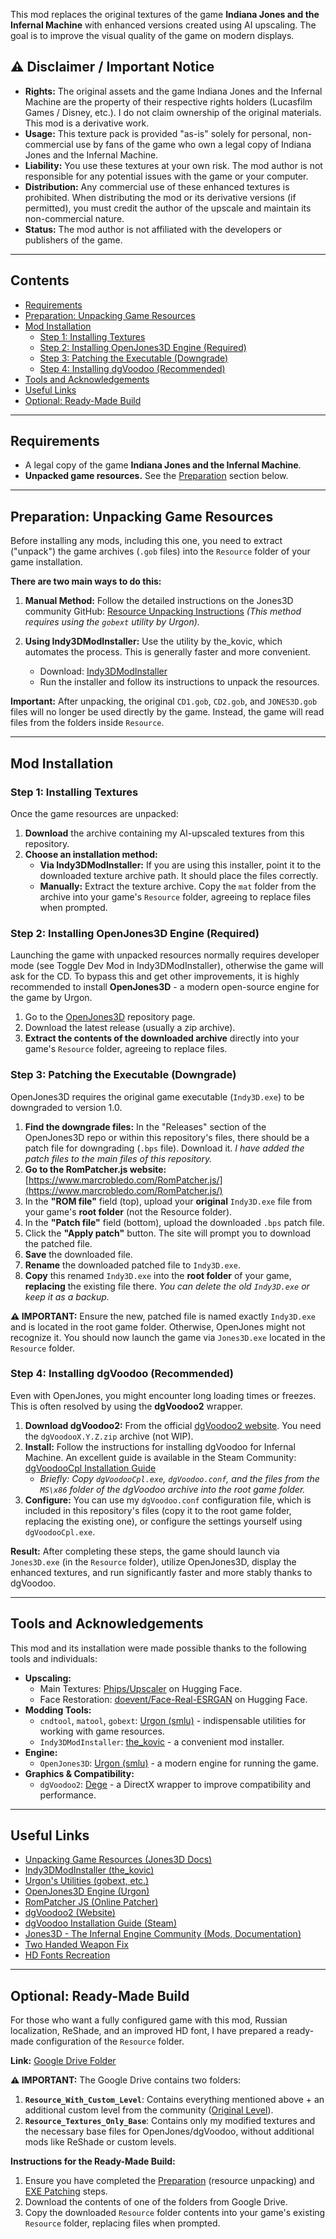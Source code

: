 This mod replaces the original textures of the game **Indiana Jones and the Infernal Machine** with enhanced versions created using AI upscaling. The goal is to improve the visual quality of the game on modern displays.

## ⚠️ Disclaimer / Important Notice

*   **Rights:** The original assets and the game Indiana Jones and the Infernal Machine are the property of their respective rights holders (Lucasfilm Games / Disney, etc.). I do not claim ownership of the original materials. This mod is a derivative work.
*   **Usage:** This texture pack is provided "as-is" solely for personal, non-commercial use by fans of the game who own a legal copy of Indiana Jones and the Infernal Machine.
*   **Liability:** You use these textures at your own risk. The mod author is not responsible for any potential issues with the game or your computer.
*   **Distribution:** Any commercial use of these enhanced textures is prohibited. When distributing the mod or its derivative versions (if permitted), you must credit the author of the upscale and maintain its non-commercial nature.
*   **Status:** The mod author is not affiliated with the developers or publishers of the game.

---

## Contents

*   [Requirements](#requirements)
*   [Preparation: Unpacking Game Resources](#preparation-unpacking-game-resources)
*   [Mod Installation](#mod-installation)
    *   [Step 1: Installing Textures](#step-1-installing-textures)
    *   [Step 2: Installing OpenJones3D Engine (Required)](#step-2-installing-openjones3d-engine-required)
    *   [Step 3: Patching the Executable (Downgrade)](#step-3-patching-the-executable-downgrade)
    *   [Step 4: Installing dgVoodoo (Recommended)](#step-4-installing-dgvoodoo-recommended)
*   [Tools and Acknowledgements](#tools-and-acknowledgements)
*   [Useful Links](#useful-links)
*   [Optional: Ready-Made Build](#optional-ready-made-build)

---

## Requirements

*   A legal copy of the game **Indiana Jones and the Infernal Machine**.
*   **Unpacked game resources.** See the [Preparation](#preparation-unpacking-game-resources) section below.

---

## Preparation: Unpacking Game Resources

Before installing any mods, including this one, you need to extract ("unpack") the game archives (`.gob` files) into the `Resource` folder of your game installation.

**There are two main ways to do this:**

1.  **Manual Method:** Follow the detailed instructions on the Jones3D community GitHub:
    [Resource Unpacking Instructions](https://github.com/Jones3D-The-Infernal-Engine/Documentation/blob/main/pre-mod.md)
    *(This method requires using the `gobext` utility by Urgon).*

2.  **Using Indy3DModInstaller:** Use the utility by the_kovic, which automates the process. This is generally faster and more convenient.
    *   Download: [Indy3DModInstaller](https://github.com/thekovic/Indy3DModInstaller)
    *   Run the installer and follow its instructions to unpack the resources.

**Important:** After unpacking, the original `CD1.gob`, `CD2.gob`, and `JONES3D.gob` files will no longer be used directly by the game. Instead, the game will read files from the folders inside `Resource`.

---

## Mod Installation

### Step 1: Installing Textures

Once the game resources are unpacked:

1.  **Download** the archive containing my AI-upscaled textures from this repository.
2.  **Choose an installation method:**
    *   **Via Indy3DModInstaller:** If you are using this installer, point it to the downloaded texture archive path. It should place the files correctly.
    *   **Manually:** Extract the texture archive. Copy the `mat` folder from the archive into your game's `Resource` folder, agreeing to replace files when prompted.

### Step 2: Installing OpenJones3D Engine (Required)

Launching the game with unpacked resources normally requires developer mode (see Toggle Dev Mod in Indy3DModInstaller), otherwise the game will ask for the CD. To bypass this and get other improvements, it is highly recommended to install **OpenJones3D** - a modern open-source engine for the game by Urgon.

1.  Go to the [OpenJones3D](https://github.com/smlu/OpenJones3D) repository page.
2.  Download the latest release (usually a zip archive).
3.  **Extract the contents of the downloaded archive** directly into your game's `Resource` folder, agreeing to replace files.

### Step 3: Patching the Executable (Downgrade)

OpenJones3D requires the original game executable (`Indy3D.exe`) to be downgraded to version 1.0.

1.  **Find the downgrade files:** In the "Releases" section of the OpenJones3D repo or within this repository's files, there should be a patch file for downgrading (`.bps` file). Download it. *I have added the patch files to the main files of this repository.*
2.  **Go to the RomPatcher.js website:** [https://www.marcrobledo.com/RomPatcher.js/](https://www.marcrobledo.com/RomPatcher.js/)
3.  In the **"ROM file"** field (top), upload your **original** `Indy3D.exe` file from your game's **root folder** (not the Resource folder).
4.  In the **"Patch file"** field (bottom), upload the downloaded `.bps` patch file.
5.  Click the **"Apply patch"** button. The site will prompt you to download the patched file.
6.  **Save** the downloaded file.
7.  **Rename** the downloaded patched file to `Indy3D.exe`.
8.  **Copy** this renamed `Indy3D.exe` into the **root folder** of your game, **replacing** the existing file there. *You can delete the old `Indy3D.exe` or keep it as a backup.*

**⚠️ IMPORTANT:** Ensure the new, patched file is named exactly `Indy3D.exe` and is located in the root game folder. Otherwise, OpenJones might not recognize it. You should now launch the game via `Jones3D.exe` located in the `Resource` folder.

### Step 4: Installing dgVoodoo (Recommended)

Even with OpenJones, you might encounter long loading times or freezes. This is often resolved by using the **dgVoodoo2** wrapper.

1.  **Download dgVoodoo2:** From the official [dgVoodoo2 website](http://dege.freeweb.hu/dgVoodoo2/dgVoodoo2/). You need the `dgVoodooX.Y.Z.zip` archive (not WIP).
2.  **Install:** Follow the instructions for installing dgVoodoo for Infernal Machine. An excellent guide is available in the Steam Community:
    [dgVoodooCpl Installation Guide](https://steamcommunity.com/sharedfiles/filedetails/?id=3281746272)
    *   *Briefly: Copy `dgVoodooCpl.exe`, `dgVoodoo.conf`, and the files from the `MS\x86` folder of the dgVoodoo archive into the root game folder.*
3.  **Configure:** You can use my `dgVoodoo.conf` configuration file, which is included in this repository's files (copy it to the root game folder, replacing the existing one), or configure the settings yourself using `dgVoodooCpl.exe`.

**Result:** After completing these steps, the game should launch via `Jones3D.exe` (in the `Resource` folder), utilize OpenJones3D, display the enhanced textures, and run significantly faster and more stably thanks to dgVoodoo.

---

## Tools and Acknowledgements

This mod and its installation were made possible thanks to the following tools and individuals:

*   **Upscaling:**
    *   Main Textures: [Phips/Upscaler](https://huggingface.co/spaces/Phips/Upscaler) on Hugging Face.
    *   Face Restoration: [doevent/Face-Real-ESRGAN](https://huggingface.co/spaces/doevent/Face-Real-ESRGAN) on Hugging Face.
*   **Modding Tools:**
    *   `cndtool`, `matool`, `gobext`: [Urgon (smlu)](https://github.com/smlu/Urgon) - indispensable utilities for working with game resources.
    *   `Indy3DModInstaller`: [the_kovic](https://github.com/thekovic) - a convenient mod installer.
*   **Engine:**
    *   `OpenJones3D`: [Urgon (smlu)](https://github.com/smlu/OpenJones3D) - a modern engine for running the game.
*   **Graphics & Compatibility:**
    *   `dgVoodoo2`: [Dege](http://dege.freeweb.hu/dgVoodoo2/dgVoodoo2/) - a DirectX wrapper to improve compatibility and performance.

---

## Useful Links

*   [Unpacking Game Resources (Jones3D Docs)](https://github.com/Jones3D-The-Infernal-Engine/Documentation/blob/main/pre-mod.md)
*   [Indy3DModInstaller (the_kovic)](https://github.com/thekovic/Indy3DModInstaller)
*   [Urgon's Utilities (gobext, etc.)](https://github.com/smlu/Urgon)
*   [OpenJones3D Engine (Urgon)](https://github.com/smlu/OpenJones3D)
*   [RomPatcher JS (Online Patcher)](https://www.marcrobledo.com/RomPatcher.js/)
*   [dgVoodoo2 (Website)](http://dege.freeweb.hu/dgVoodoo2/dgVoodoo2/)
*   [dgVoodoo Installation Guide (Steam)](https://steamcommunity.com/sharedfiles/filedetails/?id=3281746272)
*   [Jones3D - The Infernal Engine Community (Mods, Documentation)](https://github.com/Jones3D-The-Infernal-Engine)
*   [Two Handed Weapon Fix](https://github.com/thekovic/Indy3D-TwoHandFix)
*   [HD Fonts Recreation](https://github.com/Jones3D-The-Infernal-Engine/Fonts-HD-recreation)

---

## Optional: Ready-Made Build

For those who want a fully configured game with this mod, Russian localization, ReShade, and an improved HD font, I have prepared a ready-made configuration of the `Resource` folder.

**Link:** [Google Drive Folder](https://drive.google.com/drive/folders/1aJIOP9-TznFZM4WOWVmuPFvCxx4Twzz2?usp=sharing)

**⚠️ IMPORTANT:** The Google Drive contains two folders:
1.  **`Resource_With_Custom_Level`**: Contains everything mentioned above + an additional custom level from the community ([Original Level](https://github.com/Jones3D-The-Infernal-Engine/Mods)).
2.  **`Resource_Textures_Only_Base`**: Contains only my modified textures and the necessary base files for OpenJones/dgVoodoo, without additional mods like ReShade or custom levels.

**Instructions for the Ready-Made Build:**
1.  Ensure you have completed the [Preparation](#preparation-unpacking-game-resources) (resource unpacking) and [EXE Patching](#step-3-patching-the-executable-downgrade) steps.
2.  Download the contents of one of the folders from Google Drive.
3.  Copy the downloaded `Resource` folder contents into your game's existing `Resource` folder, replacing files when prompted.